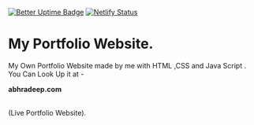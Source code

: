 [![Better Uptime Badge](https://betteruptime.com/status-badges/v1/monitor/huix.svg)](https://betteruptime.com/?utm_source=status_badge)
[![Netlify Status](https://api.netlify.com/api/v1/badges/7c4e0f9d-a50d-4fd7-9e0f-4c7378a504ec/deploy-status)](https://app.netlify.com/sites/abhradeep800/deploys)
# <h1>My Portfolio Website.</h1>
My Own Portfolio Website made by me with HTML ,CSS and Java Script .<br> You Can Look Up it  at -  <p style="font-weight: bold;" href="https://abhradeep.com/">abhradeep.com</p>
<br>
(Live Portfolio Website).
